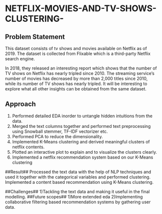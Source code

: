 # NETFLIX-MOVIES-AND-TV-SHOWS-CLUSTERING-
## Problem Statement ##
This dataset consists of tv shows and movies available on Netflix as of 2019. The dataset is collected from Flixable which is a third-party Netflix search engine.

In 2018, they released an interesting report which shows that the number of TV shows on Netflix has nearly tripled since 2010. The streaming service’s number of movies has decreased by more than 2,000 titles since 2010, while its number of TV shows has nearly tripled. It will be interesting to explore what all other insights can be obtained from the same dataset.
## Approach ##
1) Performed detailed EDA inorder to untangle hidden intuitions from the data.
2) Merged the text columns together and performed text preprocessing using Snowball stemmer, TF-IDF vectorizer etc.
3) Performed PCA to reduce the dimensionality.
4) Implemented K-Means clustering and derived meaningful clusters of netflix contents.
5) Plotted an interactive plot to explain and to visualize the clusters clearly.
6) Implemented a netflix recommendation system based on our K-Means clustering


##Result##
Processed the text data with the help of NLP techniques and used it together with the categorical variables and performed clustering. Implemented a content based recommendation using K-Means clustering.


##Challenges##
1)Tackling the text data and making it useful in the final modelling.
##Future scopes##
1)More extended eda
2)Implementing collaborative filtering based recommendation systems by gathering user data.
